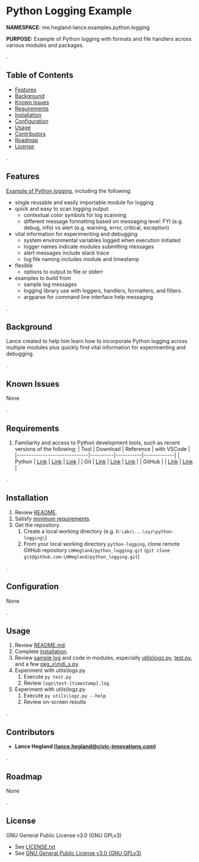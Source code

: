 # Python Logging Example

**NAMESPACE:** me.hegland-lance.examples.python.logging

**PURPOSE:** Example of Python logging with formats and file handlers across various modules and packages.

.

## Table of Contents

- [Features](#features)
- [Background](#background)
- [Known Issues](#known-issues)
- [Requirements](#requirements)
- [Installation](#installation)
- [Configuration](#configuration)
- [Usage](#usage)
- [Contributors](#contributors)
- [Roadmap](#roadmap)
- [License](#license)

.

## **Features**

[Example of Python logging](https://github.com/LHHegland/python_logging/blob/main/logs/), including the following:
- single reusable and easily importable module for logging
- quick and easy to scan logging output
   - contextual color symbols for log scanning
   - different message formatting based on messaging level: FYI (e.g. debug, info) vs alert (e.g. warning, error, critical, exception)
- vital information for experimenting and debugging
   - system environmental variables logged when execution initiated
   - logger names indicate modules submitting messages
   - alert messages include stack trace
   - log file naming includes module and timestamp
- flexible
   - options to output to file or stderr
- examples to build from
   - sample log messages
   - logging library use with loggers, handlers, formatters, and filters.
   - argparse for command line interface help messaging

.

## **Background**

Lance created to help him learn how to incorporate Python logging across multiple modules plus quickly find vital information for experimenting and debugging.

.

## **Known Issues**

None

.

## **Requirements**

1. Familiarity and access to Python development tools, such as recent versions of the following:
   | Tool                         | Download | Reference | with VSCode |
   |------------------------------|----------|-----------|-------------|
   | Python | [Link](https://www.python.org/downloads/) | [Link](https://wiki.python.org/moin/BeginnersGuide) | [Link](https://code.visualstudio.com/docs/languages/python) |
   | Git | [Link](https://git-scm.com/downloads) | [Link](https://git-scm.com/videos) | [Link](https://vscode.github.com/) |
   | GitHub  | | [Link](https://github.com) | [Link](https://code.visualstudio.com/docs/sourcecontrol/github) |

.

## **Installation**

1. Review [README](#table-of-contents).
1. Satisfy [minimum requirements](#requirements).
1. Get the repository.
   1. Create a local working directory (e.g. `D:\abc\...\xyz\python-logging\`)
   1. From your local working directory `python-logging`, clone remote GitHub repository `LHHegland/python_logging.git` (`git clone git@github.com:LHHegland/python_logging.git`)

.

## **Configuration**

None

.

## **Usage**

1. Review [README.md](#table-of-contents).
1. Complete [installation](#installation).
1. Review [sample log](https://github.com/LHHegland/python_logging/blob/main/logs/) and code in modules, especially [utils\logz.py](https://github.com/LHHegland/python_logging/blob/main/utils/logz.py), [test.py](https://github.com/LHHegland/python_logging/blob/main/test.py), and a few [pkg_x\mdl_x.py](https://github.com/LHHegland/python_logging/tree/main/pkg_b).
1. Experiment with utils\logs.py 
   1. Execute `py test.py`
   1. Review `logs\test-[timestamp].log`
1. Experiment with utils\logz.py
   1. Execute `py utils\logz.py --help`
   1. Review on-screen results

.

## **Contributors**

- **Lance Hegland ([lance.hegland@civic-innovations.com](mailto:lance.hegland@civic-innovations.com))**

.

## **Roadmap**

None

.

## **License**

GNU General Public License v3.0 (GNU GPLv3)

- See [LICENSE.txt](LICENSE.txt)
- See [GNU General Public License v3.0 (GNU GPLv3)](https://choosealicense.com/licenses/gpl-3.0/)